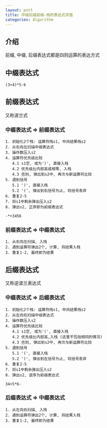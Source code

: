 ```yaml
---  
layout: post  
title: 中缀后缀前缀-栈的表达式求值  
categories: Algorithm  
---  
```

## 介绍  
前缀, 中缀, 后缀表达式都是四则运算的表达方式  
## 中缀表达式  
` (3+4)*5-6 `  
## 前缀表达式  
又称波兰式  
### 中缀表达式 => 前缀表达式
``` text
1. 初始化2个栈: 运算符栈s1, 中间结果栈s2
2. 从右向左扫描中缀表达式
3. 操作数压入s2
4. 运算符优先级比较  
   4.1 s1空, 或为')', 直接入栈  
   4.2 优先级比内部高或相等, 入栈  
   4.3 否则, 弹出到s2中, 再次与新运算符比较  
5. 遇到括号  
   5.1 ')', 直接入栈  
   5.2 '(', 弹出到右括号为止, 将括号丢弃  
6. 重复2-5
7. 将s1中剩余弹出压入s2
8. 弹出s2, 正序即为前缀表达式
```  
` -*+3456 `  
### 前缀表达式 => 中缀表达式
``` text
1. 从右向左扫描, 入栈
2. 遇到运算符弹出2个, 计算, 将结果入栈
3. 重复1-2, 最终即为结果
```  
## 后缀表达式
又称逆波兰表达式  
### 中缀表达式 => 后缀表达式
``` text
1. 初始化2个栈: 运算符栈s1, 中间结果栈s2
2. 从左向右扫描中缀表达式
3. 操作数压入s2
4. 运算符优先级比较  
   4.1 s1空, 或为'(', 直接入栈  
   4.2 优先级比内部高,入栈 (这里不包括相同的情况)  
   4.3 否则, 弹出到s2中, 再次与新运算符比较  
5. 遇到括号  
   5.1 '(', 直接入栈  
   5.2 ')', 弹出到左括号为止, 将括号丢弃  
6. 重复2-5
7. 将s1中剩余弹出压入s2
8. 弹出s2, 逆序为前缀表达式
```  
` 34+5*6- `  
### 后缀表达式 => 中缀表达式
``` text
1. 从左向右扫描, 入栈
2. 遇到运算符弹出2个, 计算, 将结果入栈
3. 重复1-2, 最终即为结果
```  
